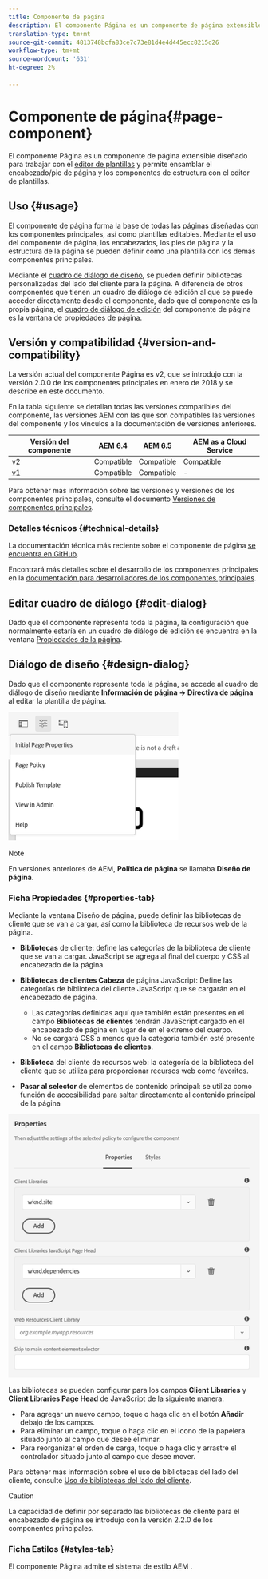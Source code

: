 ```yaml
---
title: Componente de página
description: El componente Página es un componente de página extensible diseñado para trabajar con el editor de plantillas y permitir que el encabezado/pie de página y los componentes de estructura se ensamblen con el editor de plantillas.
translation-type: tm+mt
source-git-commit: 4813748bcfa83ce7c73e81d4e4d445ecc8215d26
workflow-type: tm+mt
source-wordcount: '631'
ht-degree: 2%

---
```



# Componente de página{#page-component}

El componente Página es un componente de página extensible diseñado para trabajar con el [editor de plantillas](https://docs.adobe.com/content/help/en/experience-manager-cloud-service/sites/authoring/features/templates.html) y permite ensamblar el encabezado/pie de página y los componentes de estructura con el editor de plantillas.

## Uso {#usage}

El componente de página forma la base de todas las páginas diseñadas con los componentes principales, así como plantillas editables. Mediante el uso del componente de página, los encabezados, los pies de página y la estructura de la página se pueden definir como una plantilla con los demás componentes principales.

Mediante el [cuadro de diálogo de diseño](#design-dialog), se pueden definir bibliotecas personalizadas del lado del cliente para la página. A diferencia de otros componentes que tienen un cuadro de diálogo de edición al que se puede acceder directamente desde el componente, dado que el componente es la propia página, el [cuadro de diálogo de edición](#edit-dialog) del componente de página es la ventana de propiedades de página.

## Versión y compatibilidad {#version-and-compatibility}

La versión actual del componente Página es v2, que se introdujo con la versión 2.0.0 de los componentes principales en enero de 2018 y se describe en este documento.

En la tabla siguiente se detallan todas las versiones compatibles del componente, las versiones AEM con las que son compatibles las versiones del componente y los vínculos a la documentación de versiones anteriores.

| Versión del componente | AEM 6.4   | AEM 6.5 | AEM as a Cloud Service |
|---|---|---|---|
| v2 | Compatible | Compatible | Compatible |
| [v1](v1/page-v1.md) | Compatible | Compatible | - |

Para obtener más información sobre las versiones y versiones de los componentes principales, consulte el documento [Versiones de componentes principales](/help/versions.md).

### Detalles técnicos {#technical-details}

La documentación técnica más reciente sobre el componente de página [se encuentra en GitHub](https://adobe.com/go/aem_cmp_tech_page_v2).

Encontrará más detalles sobre el desarrollo de los componentes principales en la [documentación para desarrolladores de los componentes principales](/help/developing/overview.md).

## Editar cuadro de diálogo {#edit-dialog}

Dado que el componente representa toda la página, la configuración que normalmente estaría en un cuadro de diálogo de edición se encuentra en la ventana [Propiedades de la página](https://docs.adobe.com/content/help/en/experience-manager-cloud-service/sites/authoring/fundamentals/page-properties.html).

## Diálogo de diseño {#design-dialog}

Dado que el componente representa toda la página, se accede al cuadro de diálogo de diseño mediante **Información de página -> Directiva de página** al editar la plantilla de página.

![Política de la página](/help/assets/page-policy.png)

>[!NOTE]
>
>En versiones anteriores de AEM, **Política de página** se llamaba **Diseño de página**.

### Ficha Propiedades {#properties-tab}

Mediante la ventana Diseño de página, puede definir las bibliotecas de cliente que se van a cargar, así como la biblioteca de recursos web de la página.

* **Bibliotecas**  de cliente: define las categorías de la biblioteca de cliente que se van a cargar. JavaScript se agrega al final del cuerpo y CSS al encabezado de la página.
* **Bibliotecas de clientes Cabeza**  de página JavaScript: Define las categorías de biblioteca del cliente JavaScript que se cargarán en el encabezado de página.
   * Las categorías definidas aquí que también están presentes en el campo **Bibliotecas de clientes** tendrán JavaScript cargado en el encabezado de página en lugar de en el extremo del cuerpo.
   * No se cargará CSS a menos que la categoría también esté presente en el campo **Bibliotecas de clientes**.

* **Biblioteca**  del cliente de recursos web: la categoría de la biblioteca del cliente que se utiliza para proporcionar recursos web como favoritos.

* **Pasar al selector**  de elementos de contenido principal: se utiliza como función de accesibilidad para saltar directamente al contenido principal de la página

![Cuadro de diálogo de diseño de componente de página](/help/assets/page-design.png)

Las bibliotecas se pueden configurar para los campos **Client Libraries** y **Client Libraries Page Head** de JavaScript de la siguiente manera:

* Para agregar un nuevo campo, toque o haga clic en el botón **Añadir** debajo de los campos.
* Para eliminar un campo, toque o haga clic en el icono de la papelera situado junto al campo que desee eliminar.
* Para reorganizar el orden de carga, toque o haga clic y arrastre el controlador situado junto al campo que desee mover.

Para obtener más información sobre el uso de bibliotecas del lado del cliente, consulte [Uso de bibliotecas del lado del cliente](https://helpx.adobe.com/experience-manager/6-5/sites/developing/using/clientlibs.html).

>[!CAUTION]
>
>La capacidad de definir por separado las bibliotecas de cliente para el encabezado de página se introdujo con la versión 2.2.0 de los componentes principales.

### Ficha Estilos {#styles-tab}

El componente Página admite el sistema de estilo AEM [](/help/get-started/authoring.md#component-styling).
